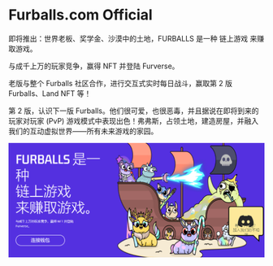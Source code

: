 # Furballs.com Official

即将推出：世界老板、奖学金、沙漠中的土地，FURBALLS 是一种 链上游戏 来赚取游戏。

与成千上万的玩家竞争，赢得 NFT 并登陆 Furverse。

老版与整个 Furballs 社区合作，进行交互式实时每日战斗，赢取第 2 版 Furballs、Land NFT 等！

第 2 版，认识下一版 Furballs。他们很可爱，也很恶毒，并且据说在即将到来的玩家对玩家 (PvP) 游戏模式中表现出色！弗弗斯，占领土地，建造房屋，并融入我们的互动虚拟世界——所有未来游戏的家园。

![nft](01.png)
